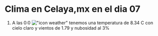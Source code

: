 # Clima en Celaya,mx en el dia 07

1. A las 0:0 !["icon weather"](http://openweathermap.org/img/w/01n.png) tenemos una temperatura de 8.34 C con cielo claro y  vientos de 1.79 y nubosidad al 3%
